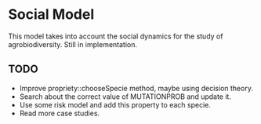 # Social Model

This model takes into account the social dynamics for the study of agrobiodiversity. Still in implementation.

## TODO
- Improve propriety::chooseSpecie method, maybe using decision theory.
- Search about the correct value of MUTATIONPROB and update it.
- Use some risk model and add this property to each specie.
- Read more case studies.
